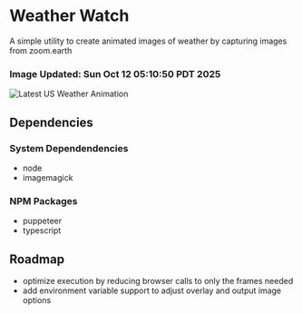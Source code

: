 # Weather Watch

A simple utility to create animated images of weather by capturing images from zoom.earth

### Image Updated: Sun Oct 12 05:10:50 PDT 2025

![Latest US Weather Animation](animations/2025-10-12.webp)

## Dependencies
### System Dependendencies
* node
* imagemagick
### NPM Packages
* puppeteer
* typescript

## Roadmap
* optimize execution by reducing browser calls to only the frames needed
* add environment variable support to adjust overlay and output image options
